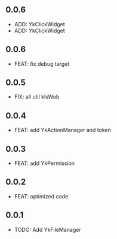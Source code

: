 ## 0.0.6

* ADD: YkClickWidget
* ADD: YkClickWidget

## 0.0.6

* FEAT: fix debug target

## 0.0.5

* FIX: all util kIsWeb

## 0.0.4

* FEAT: add YkActionManager and token

## 0.0.3

* FEAT: add YkPermission

## 0.0.2

* FEAT: optimized code

## 0.0.1

* TODO: Add YkFileManager
